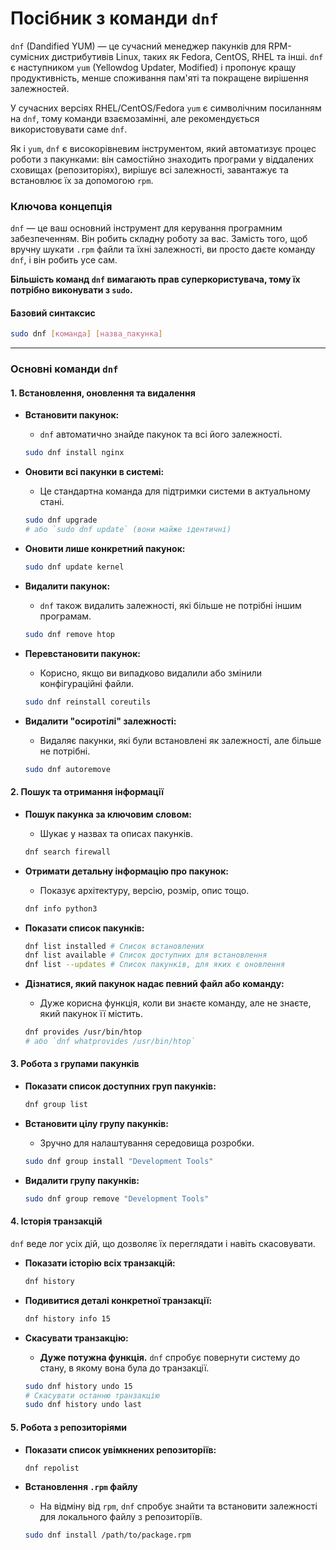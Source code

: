 # Посібник з команди `dnf`

`dnf` (Dandified YUM) — це сучасний менеджер пакунків для RPM-сумісних дистрибутивів Linux, таких як Fedora, CentOS, RHEL та інші. `dnf` є наступником `yum` (Yellowdog Updater, Modified) і пропонує кращу продуктивність, менше споживання пам'яті та покращене вирішення залежностей.

У сучасних версіях RHEL/CentOS/Fedora `yum` є символічним посиланням на `dnf`, тому команди взаємозамінні, але рекомендується використовувати саме `dnf`.

Як і `yum`, `dnf` є високорівневим інструментом, який автоматизує процес роботи з пакунками: він самостійно знаходить програми у віддалених сховищах (репозиторіях), вирішує всі залежності, завантажує та встановлює їх за допомогою `rpm`.

### **Ключова концепція**

`dnf` — це ваш основний інструмент для керування програмним забезпеченням. Він робить складну роботу за вас. Замість того, щоб вручну шукати `.rpm` файли та їхні залежності, ви просто даєте команду `dnf`, і він робить усе сам.

**Більшість команд `dnf` вимагають прав суперкористувача, тому їх потрібно виконувати з `sudo`.**

#### **Базовий синтаксис**

```bash
sudo dnf [команда] [назва_пакунка]
```

---

### **Основні команди `dnf`**

#### **1. Встановлення, оновлення та видалення**

*   **Встановити пакунок:**
    *   `dnf` автоматично знайде пакунок та всі його залежності.
    ```bash
    sudo dnf install nginx
    ```

*   **Оновити всі пакунки в системі:**
    *   Це стандартна команда для підтримки системи в актуальному стані.
    ```bash
    sudo dnf upgrade
    # або `sudo dnf update` (вони майже ідентичні)
    ```

*   **Оновити лише конкретний пакунок:**
    ```bash
    sudo dnf update kernel
    ```

*   **Видалити пакунок:**
    *   `dnf` також видалить залежності, які більше не потрібні іншим програмам.
    ```bash
    sudo dnf remove htop
    ```

*   **Перевстановити пакунок:**
    *   Корисно, якщо ви випадково видалили або змінили конфігураційні файли.
    ```bash
    sudo dnf reinstall coreutils
    ```

*   **Видалити "осиротілі" залежності:**
    *   Видаляє пакунки, які були встановлені як залежності, але більше не потрібні.
    ```bash
    sudo dnf autoremove
    ```

#### **2. Пошук та отримання інформації**

*   **Пошук пакунка за ключовим словом:**
    *   Шукає у назвах та описах пакунків.
    ```bash
    dnf search firewall
    ```

*   **Отримати детальну інформацію про пакунок:**
    *   Показує архітектуру, версію, розмір, опис тощо.
    ```bash
    dnf info python3
    ```

*   **Показати список пакунків:**
    ```bash
    dnf list installed # Список встановлених
    dnf list available # Список доступних для встановлення
    dnf list --updates # Список пакунків, для яких є оновлення
    ```

*   **Дізнатися, який пакунок надає певний файл або команду:**
    *   Дуже корисна функція, коли ви знаєте команду, але не знаєте, який пакунок її містить.
    ```bash
    dnf provides /usr/bin/htop
    # або `dnf whatprovides /usr/bin/htop`
    ```

#### **3. Робота з групами пакунків**

*   **Показати список доступних груп пакунків:**
    ```bash
    dnf group list
    ```

*   **Встановити цілу групу пакунків:**
    *   Зручно для налаштування середовища розробки.
    ```bash
    sudo dnf group install "Development Tools"
    ```

*   **Видалити групу пакунків:**
    ```bash
    sudo dnf group remove "Development Tools"
    ```

#### **4. Історія транзакцій**

`dnf` веде лог усіх дій, що дозволяє їх переглядати і навіть скасовувати.

*   **Показати історію всіх транзакцій:**
    ```bash
    dnf history
    ```

*   **Подивитися деталі конкретної транзакції:**
    ```bash
    dnf history info 15
    ```

*   **Скасувати транзакцію:**
    *   **Дуже потужна функція.** `dnf` спробує повернути систему до стану, в якому вона була до транзакції.
    ```bash
    sudo dnf history undo 15
    # Скасувати останню транзакцію
    sudo dnf history undo last
    ```

#### **5. Робота з репозиторіями**

*   **Показати список увімкнених репозиторіїв:**
    ```bash
    dnf repolist
    ```

*   **Встановлення `.rpm` файлу**
    *   На відміну від `rpm`, `dnf` спробує знайти та встановити залежності для локального файлу з репозиторіїв.
    ```bash
    sudo dnf install /path/to/package.rpm
    ```
